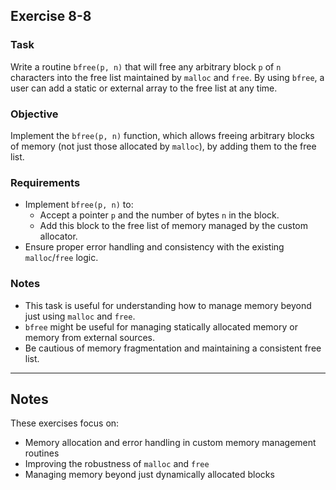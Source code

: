 
## Exercise 8-8

### Task

Write a routine `bfree(p, n)` that will free any arbitrary block `p` of `n` characters into the free list maintained by `malloc` and `free`. By using `bfree`, a user can add a static or external array to the free list at any time.

### Objective

Implement the `bfree(p, n)` function, which allows freeing arbitrary blocks of memory (not just those allocated by `malloc`), by adding them to the free list.

### Requirements

- Implement `bfree(p, n)` to:
  - Accept a pointer `p` and the number of bytes `n` in the block.
  - Add this block to the free list of memory managed by the custom allocator.
- Ensure proper error handling and consistency with the existing `malloc`/`free` logic.

### Notes

- This task is useful for understanding how to manage memory beyond just using `malloc` and `free`.
- `bfree` might be useful for managing statically allocated memory or memory from external sources.
- Be cautious of memory fragmentation and maintaining a consistent free list.

---

## Notes

These exercises focus on:
- Memory allocation and error handling in custom memory management routines
- Improving the robustness of `malloc` and `free`
- Managing memory beyond just dynamically allocated blocks
